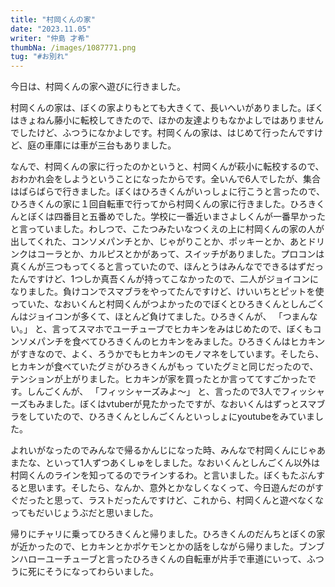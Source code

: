 ```yaml
---
title: "村岡くんの家"
date: "2023.11.05"
writer: "仲島 才希"
thumbNa: /images/1087771.png
tug: "#お別れ"
---
```



今日は、村岡くんの家へ遊びに行きました。

村岡くんの家は、ぼくの家よりもとても大きくて、長いへいがありました。ぼくはきょねん藤小に転校してきたので、ほかの友達よりもなかよしではありませんでしたけど、ふつうになかよしです。村岡くんの家は、はじめて行ったんですけど、庭の車庫には車が三台もありました。

なんで、村岡くんの家に行ったのかというと、村岡くんが萩小に転校するので、おわかれ会をしようということになったからです。全いんで6人でしたが、集合はばらばらで行きました。ぼくはひろきくんがいっしょに行こうと言ったので、ひろきくんの家に１回自転車で行ってから村岡くんの家に行きました。ひろきくんとぼくは四番目と五番めでした。学校に一番近いまさよしくんが一番早かったと言っていました。わしつで、こたつみたいなつくえの上に村岡くんの家の人が出してくれた、コンソメパンチとか、じゃがりことか、ポッキーとか、あとドリンクはコーラとか、カルピスとかがあって、スイッチがありました。プロコンは真くんが三つもってくると言っていたので、ほんとうはみんなでできるはずだったんですけど、1つしか真吾くんが持ってこなかったので、二人がジョイコンになりました。負けコンでスマブラをやってたんですけど、けいいちとピットを使っていた、なおいくんと村岡くんがつよかったのでぼくとひろきくんとしんごくんはジョイコンが多くて、ほとんど負けてました。ひろきくんが、
 「つまんない。」
と、言ってスマホでユーチューブでヒカキンをみはじめたので、ぼくもコンソメパンチを食べてひろきくんのヒカキンをみました。ひろきくんはヒカキンがすきなので、よく、ろうかでもヒカキンのモノマネをしています。そしたら、ヒカキンが食べていたグミがひろきくんがもっ
ていたグミと同じだったので、テンションが上がりました。ヒカキンが家を買ったとか言っててすごかったです。しんごくんが、
 「フィッシャーズみよ〜」
と、言ったので3人でフィッシャーズもみました。ぼくはvtuberが見たかったですが、なおいくんはずっとスマブラをしていたので、ひろきくんとしんごくんといっしょにyoutubeをみていました。

よれいがなったのでみんなで帰るかんじになった時、みんなで村岡くんにじゃあまたな、といって1人ずつあくしゅをしました。なおいくんとしんごくん以外は村岡くんのラインを知ってるのでラインするわ。と言いました。ぼくもたぶんすると思います。そしたら、なんか、意外とかなしくなくって、今日遊んだのがすぐだったと思って、ラストだったんですけど、これから、村岡くんと遊べなくなってもだいじょうぶだと思いました。

帰りにチャリに乗ってひろきくんと帰りました。ひろきくんのだんちとぼくの家が近かったので、ヒカキンとかポケモンとかの話をしながら帰りました。ブンブンハローユーチューブと言ったひろきくんの自転車が片手で車道にいって、ふつうに死にそうになってわらいました。